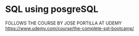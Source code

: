 # SQL using posgreSQL
FOLLOWS THE COURSE BY JOSE PORTILLA AT UDEMY
https://www.udemy.com/course/the-complete-sql-bootcamp/
